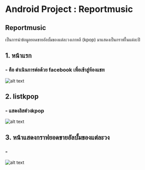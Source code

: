 # Android Project : Reportmusic

## Reportmusic
เป็นการนำข้อมูลยอดขายอัลบั้มของแต่ละวงเกาหลี (kpop) มาแสดงเป็นกราฟในแต่ละปี 


## 1. หน้าแรก
### -  คือ ดำเนินการต่อด้วย facebook เพื่อเข้าสู่ห้องแชท 
![alt text](https://user-images.githubusercontent.com/50725329/77150475-8d9a7400-6ac6-11ea-9435-068cf5b1c715.png)

## 2. listkpop
### - แสดงลิสต์วงkpop 
![alt text](https://user-images.githubusercontent.com/50725329/77151504-a73cbb00-6ac8-11ea-8008-38743cf887b5.png)

## 3. หน้าแสดงกราฟยอดขายอัลบั้มของแต่ละวง
### - 
![alt text](https://user-images.githubusercontent.com/50725329/77151533-b6bc0400-6ac8-11ea-9713-3698e95ff77f.png)

